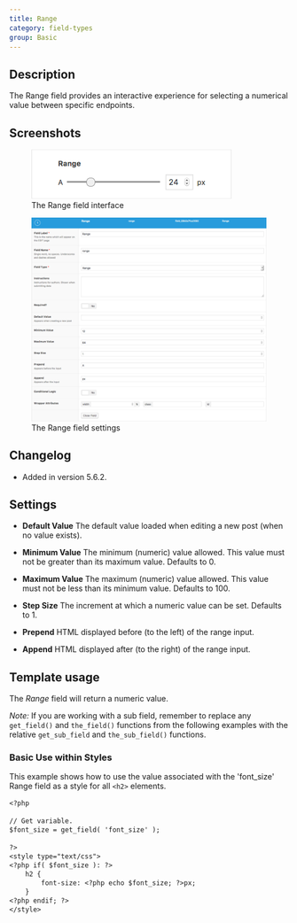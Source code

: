 ```yaml
---
title: Range
category: field-types
group: Basic
---
```


## Description
The Range field provides an interactive experience for selecting a numerical value between specific endpoints.

## Screenshots
<div class="gallery">
	<figure>
		<a href="https://raw.githubusercontent.com/AdvancedCustomFields/docs/master/assets/acf-range-field-interface.png">
			<img src="https://raw.githubusercontent.com/AdvancedCustomFields/docs/master/assets/acf-range-field-interface.png" alt="Range field that allows you to select a numerical value between two points" />
		</a>
		<figcaption>The Range field interface</figcaption>
	</figure>
	<figure>
		<a href="https://raw.githubusercontent.com/AdvancedCustomFields/docs/master/assets/acf-range-field-settings.png">
			<img src="https://raw.githubusercontent.com/AdvancedCustomFields/docs/master/assets/acf-range-field-settings.png" alt="List of settings shown when creating a Range field" />
		</a>
		<figcaption>The Range field settings</figcaption>
	</figure>
</div>

## Changelog
- Added in version 5.6.2.

## Settings
- **Default Value**
  The default value loaded when editing a new post (when no value exists).

- **Minimum Value**
  The minimum (numeric) value allowed. This value must not be greater than its maximum value. Defaults to 0.

- **Maximum Value**
  The maximum (numeric) value allowed. This value must not be less than its minimum value. Defaults to 100.

- **Step Size**
  The increment at which a numeric value can be set. Defaults to 1.

- **Prepend**
  HTML displayed before (to the left) of the range input.

- **Append**
  HTML displayed after (to the right) of the range input.

## Template usage

The *Range* field will return a numeric value.

_Note:_ If you are working with a sub field, remember to replace any `get_field()` and `the_field()` functions from the following examples with the relative `get_sub_field` and `the_sub_field()` functions.

### Basic Use within Styles
This example shows how to use the value associated with the 'font_size' Range field as a style for all `<h2>` elements.

```
<?php

// Get variable.
$font_size = get_field( 'font_size' );

?>
<style type="text/css">
<?php if( $font_size ): ?>
	h2 {
		font-size: <?php echo $font_size; ?>px;
	}
<?php endif; ?>
</style>
```
